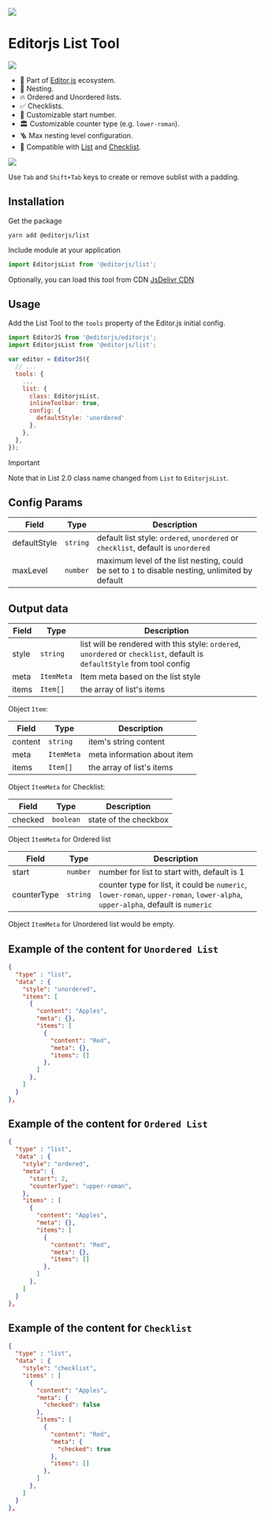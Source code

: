 ![](https://badgen.net/badge/Editor.js/v2.19.2/blue)

# Editorjs List Tool

![](assets/readme_image.png)

- 🤩 Part of [Editor.js](https://editorjs.io/) ecosystem.
- 📂 Nesting.
- 🔥 Ordered and Unordered lists.
- ✅ Checklists.
- 🔢 Customizable start number.
- 🏛️ Customizable counter type (e.g. `lower-roman`).
- 🪜 Max nesting level configuration.
- 📝 Compatible with [List](https://github.com/editor-js/list) and [Checklist](https://github.com/editor-js/checklist).

![](assets/demo.gif)

Use `Tab` and `Shift+Tab` keys to create or remove sublist with a padding.

## Installation

Get the package

```shell
yarn add @editorjs/list
```

Include module at your application

```javascript
import EditorjsList from '@editorjs/list';
```

Optionally, you can load this tool from CDN [JsDelivr CDN](https://cdn.jsdelivr.net/npm/@editorjs/list@2)

## Usage

Add the List Tool to the `tools` property of the Editor.js initial config.

```javascript
import EditorJS from '@editorjs/editorjs';
import EditorjsList from '@editorjs/list';

var editor = EditorJS({
  // ...
  tools: {
    ...
    list: {
      class: EditorjsList,
      inlineToolbar: true,
      config: {
        defaultStyle: 'unordered'
      },
    },
  },
});
```
> [!IMPORTANT]
> Note that in List 2.0 class name changed from `List` to `EditorjsList`.

## Config Params

| Field        | Type     | Description                                                    |
|--------------|----------|----------------------------------------------------------------|
| defaultStyle | `string` | default list style: `ordered`, `unordered` or `checklist`, default is `unordered` |
| maxLevel     | `number` | maximum level of the list nesting, could be set to `1` to disable nesting, unlimited by default |

## Output data

| Field             | Type      |  Description                                                                                                              |
| ----------------- | --------- | ------------------------------------------------------------------------------------------------------------------------- |
| style             | `string`  |  list will be rendered with this style: `ordered`, `unordered` or `checklist`, default is `defaultStyle` from tool config |
| meta              | `ItemMeta`|  Item meta based on the list style                                                                                         |
| items             | `Item[]`  |  the array of list's items                                                                                                |

Object `Item`:

| Field   | Type       | Description                 |
| ------- | ---------- | --------------------------- |
| content | `string`   | item's string content       |
| meta    | `ItemMeta` | meta information about item |
| items   | `Item[]`   | the array of list's items   |

Object `ItemMeta` for Checklist:

| Field   | Type      | Description               |
| ------- | --------- | ------------------------- |
| checked | `boolean` | state of the checkbox     |

Object `ItemMeta` for Ordered list

| Field   | Type      | Description               |
| ------- | --------- | ------------------------- |
| start   | `number`  | number for list to start with, default is 1 |
| counterType | `string`  | counter type for list, it could be `numeric`, `lower-roman`, `upper-roman`, `lower-alpha`, `upper-alpha`, default is `numeric` |


Object `ItemMeta` for Unordered list would be empty.


## Example of the content for `Unordered List`
```json
{
  "type" : "list",
  "data" : {
    "style": "unordered",
    "items": [
      {
        "content": "Apples",
        "meta": {},
        "items": [
          {
            "content": "Red",
            "meta": {},
            "items": []
          },
        ]
      },
    ]
  }
},
```

## Example of the content for `Ordered List`
```json
{
  "type" : "list",
  "data" : {
    "style": "ordered",
    "meta": {
      "start": 2,
      "counterType": "upper-roman",
    },
    "items" : [
      {
        "content": "Apples",
        "meta": {},
        "items": [
          {
            "content": "Red",
            "meta": {},
            "items": []
          },
        ]
      },
    ]
  }
},
```

## Example of the content for `Checklist`
```json
{
  "type" : "list",
  "data" : {
    "style": "checklist",
    "items" : [
      {
        "content": "Apples",
        "meta": {
          "checked": false
        },
        "items": [
          {
            "content": "Red",
            "meta": {
              "checked": true
            },
            "items": []
          },
        ]
      },
    ]
  }
},
```
